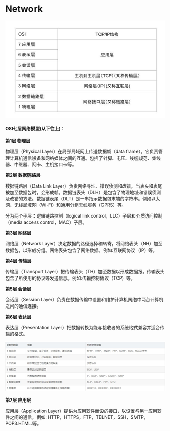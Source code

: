 # Network

#### 

![](../.gitbook/assets/m625htp.jpg)

#### OSI七层网络模型\(从下往上\)：

**第1层 物理层**

物理层（Physical Layer）在局部局域网上传送数据帧（data frame），它负责管理计算机通信设备和网络媒体之间的互通。包括了针脚、电压、线缆规范、集线器、中继器、网卡、主机接口卡等。

**第2层 数据链路层**

数据链路层（Data Link Layer）负责网络寻址、错误侦测和改错。当表头和表尾被加至数据包时，会形成帧。数据链表头（DLH）是包含了物理地址和错误侦测及改错的方法。数据链表尾（DLT）是一串指示数据包末端的字符串。例如以太网、无线局域网（Wi-Fi）和通用分组无线服务（GPRS）等。

分为两个子层：逻辑链路控制（logical link control，LLC）子层和介质访问控制（media access control，MAC）子层。

**第3层 网络层**

 网络层（Network Layer）决定数据的路径选择和转寄，将网络表头（NH）加至数据包，以形成分组。网络表头包含了网络数据。例如:互联网协议（IP）等。

**第4层 传输层**

传输层（Transport Layer）把传输表头（TH）加至数据以形成数据报。传输表头包含了所使用的协议等发送信息。例如:传输控制协议（TCP）等。

**第5层 会话层**

会话层（Session Layer）负责在数据传输中设置和维护计算机网络中两台计算机之间的通信连接。

**第6层 表达层**

 表达层（Presentation Layer）把数据转换为能与接收者的系统格式兼容并适合传输的格式。

![](../.gitbook/assets/1%20%282%29.jpg)

**第7层 应用层**

应用层（Application Layer）提供为应用软件而设的接口，以设置与另一应用软件之间的通信。例如: HTTP，HTTPS，FTP，TELNET，SSH，SMTP，POP3.HTML.等。

